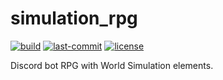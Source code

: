 # simulation_rpg
[![build](https://img.shields.io/github/workflow/status/gradiuscypher/simulation_rpg/build?style=for-the-badge
)](https://github.com/gradiuscypher/simulation_rpg/actions/workflows/build.yaml) [![last-commit](https://img.shields.io/github/last-commit/gradiuscypher/simulation_rpg?style=for-the-badge)](https://github.com/gradiuscypher/simulation_rpg/commits/main) [![license](https://img.shields.io/github/license/gradiuscypher/simulation_rpg?style=for-the-badge)](https://github.com/gradiuscypher/simulation_rpg/blob/main/LICENSE)

Discord bot RPG with World Simulation elements.
